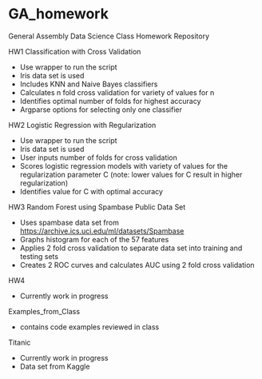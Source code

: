 GA_homework
===========

General Assembly Data Science Class Homework Repository

HW1 Classification with Cross Validation 
- Use wrapper to run the script
- Iris data set is used
- Includes KNN and Naive Bayes classifiers
- Calculates n fold cross validation for variety of values for n
- Identifies optimal number of folds for highest accuracy
- Argparse options for selecting only one classifier

HW2 Logistic Regression with Regularization
- Use wrapper to run the script
- Iris data set is used
- User inputs number of folds for cross validation
- Scores logistic regression models with variety of values for the regularization parameter C (note: lower values for C result in higher regularization)
- Identifies value for C with optimal accuracy

HW3 Random Forest using Spambase Public Data Set
- Uses spambase data set from https://archive.ics.uci.edu/ml/datasets/Spambase
- Graphs histogram for each of the 57 features
- Applies 2 fold cross validation to separate data set into training and testing sets
- Creates 2 ROC curves and calculates AUC using 2 fold cross validation

HW4
- Currently work in progress

Examples_from_Class
- contains code examples reviewed in class

Titanic
- Currently work in progress
- Data set from Kaggle 

